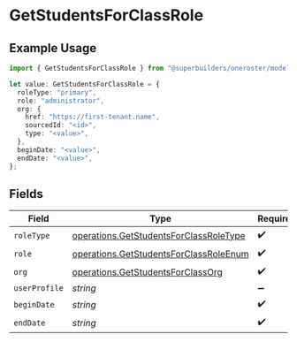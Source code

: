 # GetStudentsForClassRole

## Example Usage

```typescript
import { GetStudentsForClassRole } from "@superbuilders/oneroster/models/operations";

let value: GetStudentsForClassRole = {
  roleType: "primary",
  role: "administrator",
  org: {
    href: "https://first-tenant.name",
    sourcedId: "<id>",
    type: "<value>",
  },
  beginDate: "<value>",
  endDate: "<value>",
};
```

## Fields

| Field                                                                                            | Type                                                                                             | Required                                                                                         | Description                                                                                      |
| ------------------------------------------------------------------------------------------------ | ------------------------------------------------------------------------------------------------ | ------------------------------------------------------------------------------------------------ | ------------------------------------------------------------------------------------------------ |
| `roleType`                                                                                       | [operations.GetStudentsForClassRoleType](../../models/operations/getstudentsforclassroletype.md) | :heavy_check_mark:                                                                               | N/A                                                                                              |
| `role`                                                                                           | [operations.GetStudentsForClassRoleEnum](../../models/operations/getstudentsforclassroleenum.md) | :heavy_check_mark:                                                                               | N/A                                                                                              |
| `org`                                                                                            | [operations.GetStudentsForClassOrg](../../models/operations/getstudentsforclassorg.md)           | :heavy_check_mark:                                                                               | N/A                                                                                              |
| `userProfile`                                                                                    | *string*                                                                                         | :heavy_minus_sign:                                                                               | N/A                                                                                              |
| `beginDate`                                                                                      | *string*                                                                                         | :heavy_check_mark:                                                                               | N/A                                                                                              |
| `endDate`                                                                                        | *string*                                                                                         | :heavy_check_mark:                                                                               | N/A                                                                                              |